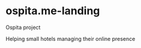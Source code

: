 ospita.me-landing
=================

Ospita project


Helping small hotels managing their online presence
